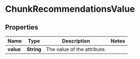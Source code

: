 # ChunkRecommendationsValue

## Properties

 Name      | Type       | Description                 | Notes 
-----------|------------|-----------------------------|-------
 **value** | **String** | The value of the attribute. | 



